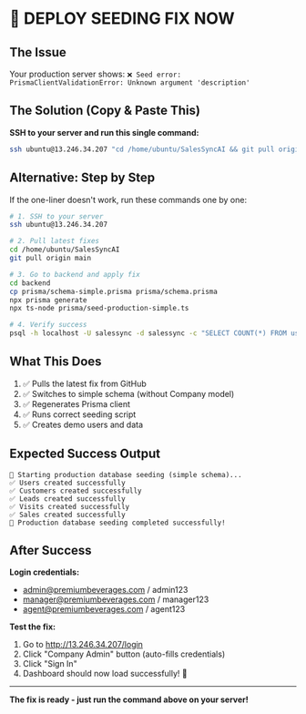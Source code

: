 # 🚀 DEPLOY SEEDING FIX NOW

## The Issue
Your production server shows: `❌ Seed error: PrismaClientValidationError: Unknown argument 'description'`

## The Solution (Copy & Paste This)

**SSH to your server and run this single command:**

```bash
ssh ubuntu@13.246.34.207 "cd /home/ubuntu/SalesSyncAI && git pull origin main && cd backend && cp prisma/schema-simple.prisma prisma/schema.prisma && npx prisma generate && npx ts-node prisma/seed-production-simple.ts && echo '🎉 SEEDING FIX DEPLOYED SUCCESSFULLY!'"
```

## Alternative: Step by Step

If the one-liner doesn't work, run these commands one by one:

```bash
# 1. SSH to your server
ssh ubuntu@13.246.34.207

# 2. Pull latest fixes
cd /home/ubuntu/SalesSyncAI
git pull origin main

# 3. Go to backend and apply fix
cd backend
cp prisma/schema-simple.prisma prisma/schema.prisma
npx prisma generate
npx ts-node prisma/seed-production-simple.ts

# 4. Verify success
psql -h localhost -U salessync -d salessync -c "SELECT COUNT(*) FROM users;"
```

## What This Does

1. ✅ Pulls the latest fix from GitHub
2. ✅ Switches to simple schema (without Company model)
3. ✅ Regenerates Prisma client
4. ✅ Runs correct seeding script
5. ✅ Creates demo users and data

## Expected Success Output

```
🌱 Starting production database seeding (simple schema)...
✅ Users created successfully
✅ Customers created successfully  
✅ Leads created successfully
✅ Visits created successfully
✅ Sales created successfully
🎉 Production database seeding completed successfully!
```

## After Success

**Login credentials:**
- admin@premiumbeverages.com / admin123
- manager@premiumbeverages.com / manager123
- agent@premiumbeverages.com / agent123

**Test the fix:**
1. Go to http://13.246.34.207/login
2. Click "Company Admin" button (auto-fills credentials)
3. Click "Sign In"
4. Dashboard should now load successfully! 🎯

---

**The fix is ready - just run the command above on your server!**
